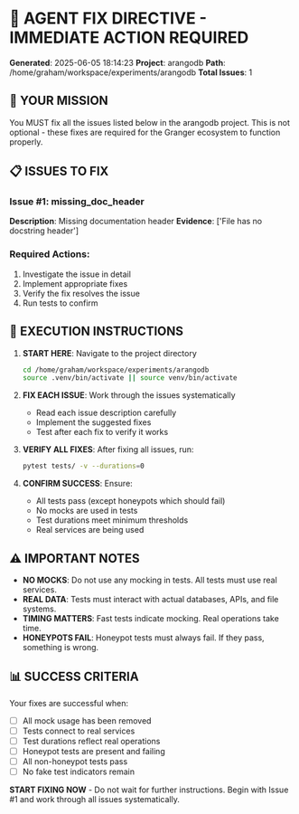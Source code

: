 # 🔧 AGENT FIX DIRECTIVE - IMMEDIATE ACTION REQUIRED

**Generated**: 2025-06-05 18:14:23
**Project**: arangodb
**Path**: /home/graham/workspace/experiments/arangodb
**Total Issues**: 1

## 🎯 YOUR MISSION

You MUST fix all the issues listed below in the arangodb project. This is not optional - these fixes are required for the Granger ecosystem to function properly.

## 📋 ISSUES TO FIX


### Issue #1: missing_doc_header

**Description**: Missing documentation header
**Evidence**: ['File has no docstring header']

### Required Actions:
1. Investigate the issue in detail
2. Implement appropriate fixes
3. Verify the fix resolves the issue
4. Run tests to confirm


## 🚀 EXECUTION INSTRUCTIONS

1. **START HERE**: Navigate to the project directory
   ```bash
   cd /home/graham/workspace/experiments/arangodb
   source .venv/bin/activate || source venv/bin/activate
   ```

2. **FIX EACH ISSUE**: Work through the issues systematically
   - Read each issue description carefully
   - Implement the suggested fixes
   - Test after each fix to verify it works

3. **VERIFY ALL FIXES**: After fixing all issues, run:
   ```bash
   pytest tests/ -v --durations=0
   ```
   
4. **CONFIRM SUCCESS**: Ensure:
   - All tests pass (except honeypots which should fail)
   - No mocks are used in tests
   - Test durations meet minimum thresholds
   - Real services are being used

## ⚠️ IMPORTANT NOTES

- **NO MOCKS**: Do not use any mocking in tests. All tests must use real services.
- **REAL DATA**: Tests must interact with actual databases, APIs, and file systems.
- **TIMING MATTERS**: Fast tests indicate mocking. Real operations take time.
- **HONEYPOTS FAIL**: Honeypot tests must always fail. If they pass, something is wrong.

## 📊 SUCCESS CRITERIA

Your fixes are successful when:
- [ ] All mock usage has been removed
- [ ] Tests connect to real services
- [ ] Test durations reflect real operations
- [ ] Honeypot tests are present and failing
- [ ] All non-honeypot tests pass
- [ ] No fake test indicators remain

**START FIXING NOW** - Do not wait for further instructions. Begin with Issue #1 and work through all issues systematically.
